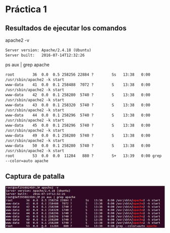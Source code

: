 # Práctica 1
## Resultados de ejecutar los comandos
apache2 -v
~~~
Server version: Apache/2.4.18 (Ubuntu)
Server built:   2016-07-14T12:32:26
~~~
ps aux | grep apache
~~~
root        36  0.0  0.5 258256 22884 ?        Ss   13:38   0:00 /usr/sbin/apache2 -k start
www-data    41  0.0  0.1 258488  7072 ?        S    13:38   0:00 /usr/sbin/apache2 -k start
www-data    42  0.0  0.1 258280  5740 ?        S    13:38   0:00 /usr/sbin/apache2 -k start
www-data    43  0.0  0.1 258320  5740 ?        S    13:38   0:00 /usr/sbin/apache2 -k start
www-data    44  0.0  0.1 258296  5740 ?        S    13:38   0:00 /usr/sbin/apache2 -k start
www-data    45  0.0  0.1 258296  5740 ?        S    13:38   0:00 /usr/sbin/apache2 -k start
www-data    49  0.0  0.1 258280  5740 ?        S    13:38   0:00 /usr/sbin/apache2 -k start
www-data    50  0.0  0.1 258280  5740 ?        S    13:38   0:00 /usr/sbin/apache2 -k start
root        53  0.0  0.0  11284   880 ?        S+   13:39   0:00 grep --color=auto apache
~~~

## Captura de patalla
![img](https://github.com/donas11/swap1617/blob/master/Prácticas/Práctica1/apachefuncionando.png)
